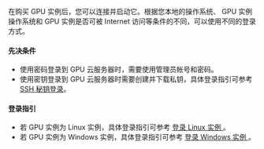 在购买 GPU 实例后，您可以连接并启动它。根据您本地的操作系统、 GPU 实例操作系统和 GPU 实例是否可被 Internet 访问等条件的不同，可以使用不同的登录方式。
#### 先决条件
- 使用密码登录到 GPU 云服务器时，需要使用管理员帐号和密码。
- 使用密钥登录到 GPU 云服务器时需要创建并下载私钥，具体登录指引可参考 [SSH 秘钥登录](https://www.qcloud.com/doc/product/213/5436#.E4.BD.BF.E7.94.A8-.E5.AF.86.E9.92.A5-.E7.99.BB.E5.BD.95.E7.9A.84.E5.85.88.E5.86.B3.E6.9D.A1.E4.BB.B63)。

#### 登录指引
- 若 GPU 实例为 Linux 实例，具体登录指引可参考 [登录 Linux 实例
](https://www.qcloud.com/document/product/213/5436)。
- 若 GPU 实例为 Windows 实例，具体登录指引可参考 [登录 Windows 实例
](https://www.qcloud.com/document/product/213/5435)。